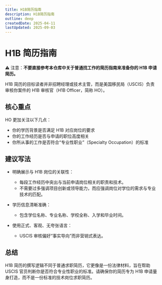 ```yaml
---
title: H1B简历指南
description: H1B简历指南
outline: deep
createdDate: 2025-04-11
lastUpdated: 2025-09-03
---
```


# H1B 简历指南

⚠️ 注意：**不要直接参考本仓库中关于普通找工作的简历指南来准备你的 H1B 申请简历。**

<LicenseNotice />

H1B 简历的目标读者并非招聘经理或技术主管，而是美国移民局（USCIS）负责审核你案件的 H1B 审核官（H1B Officer，简称 HO）。

## 核心重点

HO 更加关注以下几点：

- 你的学历背景是否满足 H1B 对应岗位的要求
- 你的工作经历是否与申请的职位高度相关
- 你所从事的工作是否符合“专业性职业”（Specialty Occupation）的标准

## 建议写法

- 明确展示与 H1B 岗位的关联性：
  - 每段工作经历中突出与当前申请岗位相关的职责和技术。
  - 不需要过多强调项目创新或领导能力，而应强调岗位对学位的需求与专业技术的匹配。

- 学历信息清晰准确：
  - 包含学位名称、专业名称、学校全称、入学和毕业时间。

- 使用正式、客观、无夸张语言：
  - USCIS 审核偏好“事实导向”而非营销式表达。

## 总结

H1B 简历的撰写逻辑不同于普通求职简历，它更像是一份法律材料，旨在帮助 USCIS 官员判断你是否符合专业性职业的标准。请确保你的简历专为 H1B 申请量身打造，而不是一份标准的技术岗位求职简历。

